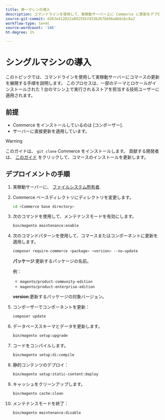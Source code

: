 ```yaml
---
title: 単一マシンの導入
description: コマンドラインを使用して、実稼動サーバー上に Commerce に更新をデプロイする方法を説明します。
source-git-commit: d263e412022a89255b7d33b267b696a8bb1bc8a2
workflow-type: tm+mt
source-wordcount: '186'
ht-degree: 1%

---
```


# シングルマシンの導入

このトピックでは、コマンドラインを使用して実稼動サーバーにコマースの更新を展開する手順を説明します。 このプロセスは、一部のテーマとロケールがインストールされた 1 台のマシン上で実行されるストアを担当する技術ユーザーに適用されます。

## 前提

- Commerce をインストールしているのは [コンポーザー].
- サーバーに直接更新を適用しています。

>[!WARNING]
>
>このガイドは、 `git clone` Commerce をインストールします。
>貢献する開発者は、 [このガイド][install] をクリックして、コマースのインストールを更新します。

## デプロイメントの手順

1. 実稼動サーバーに、 [ファイルシステム所有者][file-owner].

1. Commerce ベースディレクトリにディレクトリを変更します。

   ```bash
   cd <Commerce base directory>
   ```

1. 次のコマンドを使用して、メンテナンスモードを有効にします。

   ```bash
   bin/magento maintenance:enable
   ```

1. 次のコマンドパターンを使用して、コマースまたはコンポーネントに更新を適用します。

   ```bash
   composer require-commerce <package> <version> --no-update
   ```

   **パッケージ**:更新するパッケージの名前。

   例：

   - `magento/product-community-edition`
   - `magento/product-enterprise-edition`

   **version**:更新するパッケージの対象バージョン。

1. コンポーザーでコンポーネントを更新：

   ```bash
   composer update
   ```

1. データベーススキーマとデータを更新します。

   ```bash
   bin/magento setup:upgrade
   ```

1. コードをコンパイルします。

   ```bash
   bin/magento setup:di:compile
   ```

1. 静的コンテンツのデプロイ：

   ```bash
   bin/magento setup:static-content:deploy
   ```

1. キャッシュをクリーンアップします。

   ```bash
   bin/magento cache:clean
   ```

1. メンテナンスモードを終了：

   ```bash
   bin/magento maintenance:disable
   ```

<!-- link definitions -->

[install]: https://developer.adobe.com/commerce/contributor/guides/install/update-dependencies/
[composer]: ../../installation/composer.md
[file-owner]: ../../installation/prerequisites/file-system/overview.md

